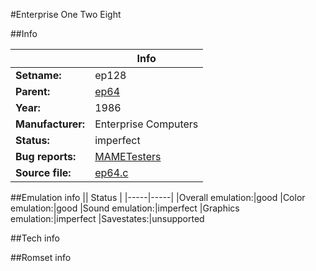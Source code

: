 #Enterprise One Two Eight

##Info

||Info|
|-----|-----|
|**Setname:**|ep128
|**Parent:**|[ep64](ep64.md)
|**Year:**|1986
|**Manufacturer:**|Enterprise Computers
|**Status:**|imperfect
|**Bug reports:**|[MAMETesters](http://mametesters.org/view_all_set.php?type=1&temporary=y&search=ep64.c)
|**Source file:**|[ep64.c](https://github.com/mamedev/mame/blob/master/src/mess/drivers/ep64.c)

##Emulation info
|| Status |
|-----|-----|
|Overall emulation:|good
|Color emulation:|good
|Sound emulation:|imperfect
|Graphics emulation:|imperfect
|Savestates:|unsupported

##Tech info

##Romset info

<!--- START OF EDITED COMMENT DO NOT TOUCH TEXT ABOVE-->
